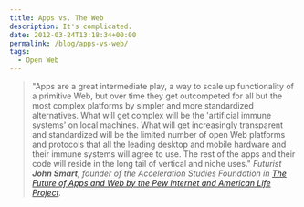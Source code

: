 ```yaml
---
title: Apps vs. The Web
description: It's complicated.
date: 2012-03-24T13:18:34+00:00
permalink: /blog/apps-vs-web/
tags:
  - Open Web
---
```


> "Apps are a great intermediate play, a way to scale up functionality of a primitive Web, but over time they get outcompeted for all but the most complex platforms by simpler and more standardized alternatives. What will get complex will be the 'artificial immune systems' on local machines. What will get increasingly transparent and standardized will be the limited number of open Web platforms and protocols that all the leading desktop and mobile hardware and their immune systems will agree to use. The rest of the apps and their code will reside in the long tail of vertical and niche uses."
> <cite>Futurist **John Smart**, founder of the Acceleration Studies Foundation in [The Future of Apps and Web by the Pew Internet and American Life Project](http://pewinternet.org/Reports/2012/Future-of-Apps-and-Web/Overview.aspx).</cite>
